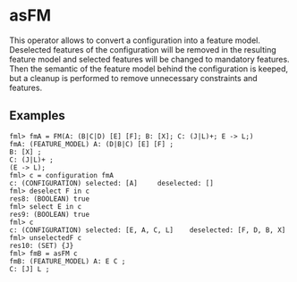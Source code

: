 # asFM

This operator allows to convert a configuration into a feature model.
Deselected features of the configuration will be removed in the resulting feature model and selected features will be changed to mandatory features. Then the semantic of the feature model behind the configuration is keeped, but a cleanup is performed to remove unnecessary constraints and features.


## Examples

```
fml> fmA = FM(A: (B|C|D) [E] [F]; B: [X]; C: (J|L)+; E -> L;)
fmA: (FEATURE_MODEL) A: (D|B|C) [E] [F] ; 
B: [X] ; 
C: (J|L)+ ; 
(E -> L);
fml> c = configuration fmA
c: (CONFIGURATION) selected: [A] 	 deselected: []
fml> deselect F in c
res8: (BOOLEAN) true
fml> select E in c
res9: (BOOLEAN) true
fml> c      
c: (CONFIGURATION) selected: [E, A, C, L] 	 deselected: [F, D, B, X]
fml> unselectedF c
res10: (SET) {J}
fml> fmB = asFM c
fmB: (FEATURE_MODEL) A: E C ; 
C: [J] L ;
```